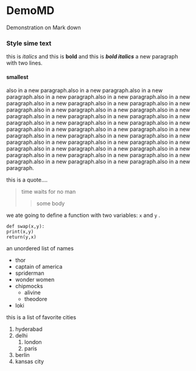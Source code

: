 # DemoMD
Demonstration on Mark down  
### Style sime text
this is *italics* and this is __bold__
and this is ***bold italics***
a new paragraph<br>with two lines.
#### smallest
also in a new paragraph.also in a new paragraph.also in a new paragraph.also in a new paragraph.also in a new paragraph.also in a new paragraph.also in a new paragraph.also in a new paragraph.also in a new paragraph.also in a new paragraph.also in a new paragraph.also in a new paragraph.also in a new paragraph.also in a new paragraph.also in a new paragraph.also in a new paragraph.also in a new paragraph.also in a new paragraph.also in a new paragraph.also in a new paragraph.also in a new paragraph.also in a new paragraph.also in a new paragraph.also in a new paragraph.also in a new paragraph.also in a new paragraph.also in a new paragraph.also in a new paragraph.also in a new paragraph.also in a new paragraph.also in a new paragraph.also in a new paragraph.also in a new paragraph.also in a new paragraph.also in a new paragraph.also in a new paragraph.





this is a quote....
> time waits for no man
> > some body



we ate going to define a function with two variables: `x` and `y` .
```
def swap(x,y):
print(x,y)
return(y,x)
```




an unordered list of names
* thor
* captain of america
*  spriderman
*  wonder women
*  chipmocks
    * alivine
    * theodore
  * loki

this is a list of favorite cities
1. hyderabad
2.  delhi
    1. london
    2. paris
3. berlin
4. kansas city
